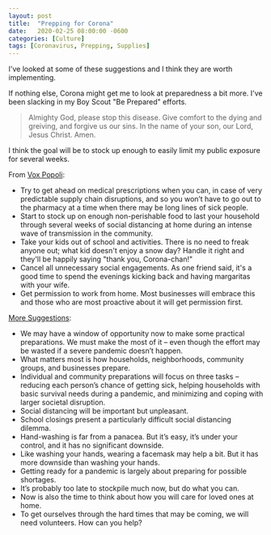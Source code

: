 ```yaml
---
layout: post
title:  "Prepping for Corona"
date:   2020-02-25 08:00:00 -0600
categories: [Culture]
tags: [Coronavirus, Prepping, Supplies]
---
```


I've looked at some of these suggestions and I think they are worth implementing.

If nothing else, Corona might get me to look at preparedness a bit more. I've been slacking in my Boy Scout "Be Prepared" efforts.

> Almighty God, please stop this disease. Give comfort to the dying and greiving, and forgive us our sins. In the name of your son, our Lord, Jesus Christ. Amen.

I think the goal will be to stock up enough to easily limit my public exposure for several weeks.

From [Vox Popoli](http://voxday.blogspot.com/2020/02/prepping-for-corona-chan.html):
* Try to get ahead on medical prescriptions when you can, in case of very predictable supply chain disruptions, and so you won’t have to go out to the pharmacy at a time when there may be long lines of sick people. 
* Start to stock up on enough non-perishable food to last your household through several weeks of social distancing at home during an intense wave of transmission in the community.
* Take your kids out of school and activities. There is no need to freak anyone out; what kid doesn't enjoy a snow day? Handle it right and they'll be happily saying "thank you, Corona-chan!"
* Cancel all unnecessary social engagements. As one friend said, it's a good time to spend the evenings kicking back and having margaritas with your wife.
* Get permission to work from home. Most businesses will embrace this and those who are most proactive about it will get permission first.

[More Suggestions](https://virologydownunder.com/past-time-to-tell-the-public-it-will-probably-go-pandemic-and-we-should-all-prepare-now/):
* We may have a window of opportunity now to make some practical preparations. We must make the most of it – even though the effort may be wasted if a severe pandemic doesn’t happen.
* What matters most is how households, neighborhoods, community groups, and businesses prepare.
* Individual and community preparations will focus on three tasks – reducing each person’s chance of getting sick, helping households with basic survival needs during a pandemic, and minimizing and coping with larger societal disruption.
* Social distancing will be important but unpleasant.
* School closings present a particularly difficult social distancing dilemma.
* Hand-washing is far from a panacea. But it’s easy, it’s under your control, and it has no significant downside.
* Like washing your hands, wearing a facemask may help a bit. But it has more downside than washing your hands.
* Getting ready for a pandemic is largely about preparing for possible shortages.
* It’s probably too late to stockpile much now, but do what you can.
* Now is also the time to think about how you will care for loved ones at home.
* To get ourselves through the hard times that may be coming, we will need volunteers. How can you help?
